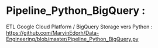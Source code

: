 # Pipeline_Python_BigQuery :
ETL Google Cloud Platform / BigQuery Storage vers Python : https://github.com/MarvinEdorh/Data-Engineering/blob/master/Pipeline_Python_BigQuery.py

